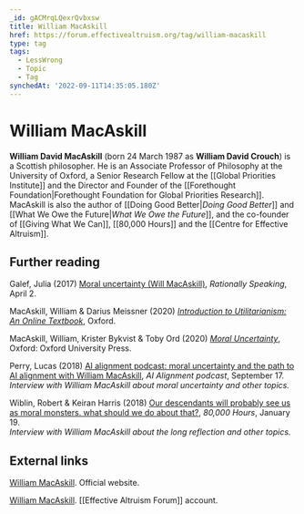 ```yaml
---
_id: gACMrqLQexrQvbxsw
title: William MacAskill
href: https://forum.effectivealtruism.org/tag/william-macaskill
type: tag
tags:
  - LessWrong
  - Topic
  - Tag
synchedAt: '2022-09-11T14:35:05.180Z'
---
```

# William MacAskill

**William David MacAskill** (born 24 March 1987 as **William David Crouch**) is a Scottish philosopher. He is an Associate Professor of Philosophy at the University of Oxford, a Senior Research Fellow at the [[Global Priorities Institute]] and the Director and Founder of the [[Forethought Foundation|Forethought Foundation for Global Priorities Research]]. MacAskill is also the author of [[Doing Good Better|*Doing Good Better*]] and [[What We Owe the Future|*What We Owe the Future*]], and the co-founder of [[Giving What We Can]], [[80,000 Hours]] and the [[Centre for Effective Altruism]].

Further reading
---------------

Galef, Julia (2017) [Moral uncertainty (Will MacAskill)](http://rationallyspeakingpodcast.org/181-moral-uncertainty-will-macaskill/), *Rationally Speaking*, April 2.

MacAskill, William & Darius Meissner (2020) [*Introduction to Utilitarianism: An Online Textbook*](https://www.utilitarianism.net/), Oxford.

MacAskill, William, Krister Bykvist & Toby Ord (2020) [*Moral Uncertainty*](https://www.moraluncertainty.com/), Oxford: Oxford University Press.

Perry, Lucas (2018) [AI alignment podcast: moral uncertainty and the path to AI alignment with William MacAskill](https://futureoflife.org/2018/09/17/moral-uncertainty-and-the-path-to-ai-alignment-with-william-macaskill/), *AI Alignment podcast*, September 17.  
*Interview with William MacAskill about moral uncertainty and other topics.*

Wiblin, Robert & Keiran Harris (2018) [Our descendants will probably see us as moral monsters. what should we do about that?](https://80000hours.org/podcast/episodes/will-macaskill-moral-philosophy/), *80,000 Hours*, January 19.  
*Interview with William MacAskill about the long reflection and other topics.*

External links
--------------

[William MacAskill](https://www.williammacaskill.com/). Official website.

[William MacAskill](https://forum.effectivealtruism.org/users/william_macaskill). [[Effective Altruism Forum]] account.